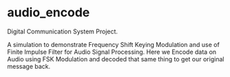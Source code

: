# audio_encode

Digital Communication System Project.

A simulation to demonstrate Frequency Shift Keying Modulation and use of Finite Impulse Filter for Audio Signal Processing. 
Here we Encode data on Audio using FSK Modulation and decoded that same thing to get our original message back. 
